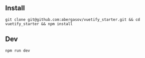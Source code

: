 ## Install
```shell
git clone git@github.com:abergasov/vuetify_starter.git && cd vuetify_starter && npm install
```

## Dev
```shell
npm run dev
```